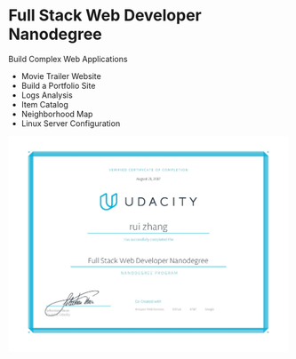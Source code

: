 # Full Stack Web Developer Nanodegree
Build Complex Web Applications
- Movie Trailer Website
- Build a Portfolio Site
- Logs Analysis
- Item Catalog
- Neighborhood Map
- Linux Server Configuration

![image](https://github.com/ruizhang84/full-stack-udacity/blob/master/nd004.jpg)
